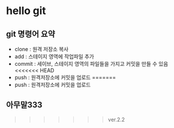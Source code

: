 # hello git

## git 명령어 요약

- clone : 원격 저장소 복사
- add : 스테이지 영역에 작업파일 추가
- commit : 세이브, 스테이지 영역의 파일들을 가지고 커밋을 만들 수 있음
<<<<<<< HEAD
- push : 원격저장소에 커밋을 업로드
=======
- push : 원격저장소에 커밋을 업로드


## 아무말333
>>>>>>> ver.2.2
